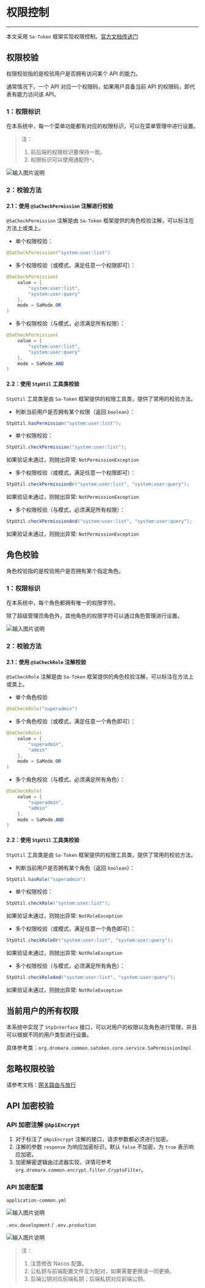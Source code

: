 # 权限控制
- - -

本文采用 `Sa-Token` 框架实现权限控制。[官方文档传送门](https://sa-token.cc/doc.html#/)

## 权限校验
权限校验指的是校验用户是否拥有访问某个 API 的能力。

通常情况下，一个 API 对应一个权限码，如果用户具备当前 API 的权限码，即代表有能力访问该 API。

### 1：权限标识
在本系统中，每一个菜单功能都有对应的权限标识，可以在菜单管理中进行设置。

> 注：
> 1. 前后端的权限标识要保持一致。
> 2. 权限标识可以使用通配符`*`。

![输入图片说明](https://foruda.gitee.com/images/1701086497939145368/133fb327_4959041.png "屏幕截图")


### 2：校验方法
#### 2.1：使用 `@SaCheckPermission` 注解进行校验
`@SaCheckPermission` 注解是由 `Sa-Token` 框架提供的角色校验注解，可以标注在方法上或类上。

- 单个权限校验：

```Java
@SaCheckPermission("system:user:list")
```

- 多个权限校验（或模式，满足任意一个权限即可）：

```Java
@SaCheckPermission(
    value = {
        "system:user:list", 
        "system:user:query"
    }, 
    mode = SaMode.OR
)
```

- 多个权限校验（与模式，必须满足所有权限）：

```Java
@SaCheckPermission(
    value = {
        "system:user:list", 
        "system:user:query"
    }, 
    mode = SaMode.AND
)
```

#### 2.2：使用 `StpUtil` 工具类校验
`StpUtil` 工具类是由 `Sa-Token` 框架提供的权限工具类，提供了常用的校验方法。

- 判断当前用户是否拥有某个权限（返回 `boolean`）：

```Java
StpUtil.hasPermission("system:user:list");
```

- 单个权限校验：

```Java
StpUtil.checkPermission("system:user:list");
```
如果验证未通过，则抛出异常: `NotPermissionException`

- 多个权限校验（或模式，满足任意一个权限即可）：

```Java
StpUtil.checkPermissionOr("system:user:list", "system:user:query");
```
如果验证未通过，则抛出异常: `NotPermissionException`

- 多个权限校验（与模式，必须满足所有权限）：

```Java
StpUtil.checkPermissionAnd("system:user:list", "system:user:query");
```
如果验证未通过，则抛出异常: `NotPermissionException`

## 角色校验
角色校验指的是校验用户是否拥有某个指定角色。

### 1：权限标识
在本系统中，每个角色都拥有唯一的权限字符。

除了超级管理员角色外，其他角色的权限字符可以通过角色管理进行设置。

![输入图片说明](https://foruda.gitee.com/images/1701085080527279823/3255961d_4959041.png "屏幕截图")

### 2：校验方法
#### 2.1：使用 `@SaCheckRole` 注解校验
`@SaCheckRole` 注解是由 `Sa-Token` 框架提供的角色校验注解，可以标注在方法上或类上。

- 单个角色校验

```Java
@SaCheckRole("superadmin")
```

- 多个角色校验（或模式，满足任意一个角色即可）：

```Java
@SaCheckRole(
    value = {
        "superadmin", 
        "admin"
    }, 
    mode = SaMode.OR
)
```

- 多个角色校验（与模式，必须满足所有角色）：

```Java
@SaCheckRole(
    value = {
        "superadmin", 
        "admin"
    }, 
    mode = SaMode.AND
)
```

#### 2.2：使用 `StpUtil` 工具类校验
`StpUtil` 工具类是由 `Sa-Token` 框架提供的权限工具类，提供了常用的校验方法。

- 判断当前用户是否拥有某个角色（返回 `boolean`）：

```Java
StpUtil.hasRole("superadmin")
```

- 单个权限校验：

```Java
StpUtil.checkRole("system:user:list");
```
如果验证未通过，则抛出异常: `NotRoleException`

- 多个权限校验（或模式，满足任意一个角色即可）：

```Java
StpUtil.checkRoleOr("system:user:list", "system:user:query");
```
如果验证未通过，则抛出异常: `NotRoleException`

- 多个权限校验（与模式，必须满足所有角色）：

```Java
StpUtil.checkRoleAnd("system:user:list", "system:user:query");
```
如果验证未通过，则抛出异常: `NotRoleException`

## 当前用户的所有权限
本系统中实现了 `StpInterface` 接口，可以对用户的权限以及角色进行管理，并且可以根据不同的用户类型进行设置。

具体参考类：`org.dromara.common.satoken.core.service.SaPermissionImpl`

## 忽略权限校验
请参考文档：[网关路由与放行](/ruoyi-cloud-plus/framework/basic/router_release?id=网关路由与放行)

## API 加密校验
### API 加密注解 `@ApiEncrypt`
1. 对于标注了 `@ApiEncrypt` 注解的接口，请求参数都必须进行加密。
2. 注解的参数 `response` 为响应加密标识，默认 `false` 不加密，为 `true` 表示响应加密。
3. 加密解密逻辑由过滤器实现，详情可参考 `org.dromara.common.encrypt.filter.CryptoFilter`。

### API 加密配置
`application-common.yml`

![输入图片说明](https://foruda.gitee.com/images/1701133628809355269/8979704a_4959041.png "屏幕截图")

`.env.development` / `.env.production`

![输入图片说明](https://foruda.gitee.com/images/1701131922417984949/7f91d943_4959041.png "屏幕截图")

> 注：
> 1. 注意修改 Nacos 配置。
> 2. 公私钥与前端配置文件互为配对，如果需要更换请一同更换。
> 3. 后端公钥对应前端私钥；后端私钥对应前端公钥。
